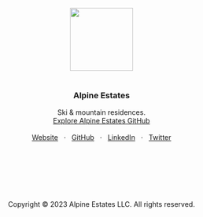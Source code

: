 <p align="center">
  <a href=#>
    <img src="" width="128">
  </a>
  <br/>
  <br/>
</p>

<h3 align="center">Alpine Estates</h3>

<p align="center">
  Ski & mountain residences.
  <br/>
  <a href="https://github.com/alpineestates">Explore Alpine Estates GitHub</a>
  <br/>
  <br/>
  <a href="https://godaddy.com">Website</a>
  &nbsp; · &nbsp;
  <a href="https://github.com/alpineestates">GitHub</a>
  &nbsp; · &nbsp;
  <a href="https://www.linkedin.com/">LinkedIn</a>
  &nbsp; · &nbsp;
  <a href="https://twitter.com/">Twitter</a>
  <br/>
  <br/>
  <br/>
  <br/>
  <br/>
  <br/>
  <br/>
  <br/>
    Copyright © 2023 Alpine Estates LLC. All rights reserved.
  </p>
</p>


<br/>

